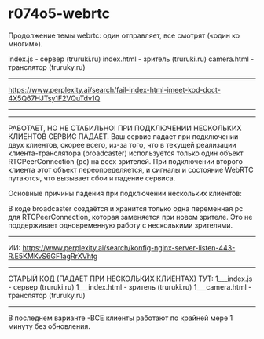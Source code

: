 # r074o5-webrtc

Продолжение темы webrtc: один отправляет, все смотрят («один ко многим»).

index.js - сервер (truruki.ru)
index.html - зритель (truruki.ru)
camera.html - транслятор (truruky.ru)

*******************************************

https://www.perplexity.ai/search/fail-index-html-imeet-kod-doct-4X5Q67HJTsy1F2VQuTdv1Q

*********************************************

***********************************************************

РАБОТАЕТ, НО НЕ СТАБИЛЬНО! 
ПРИ ПОДКЛЮЧЕНИИ НЕСКОЛЬКИХ КЛИЕНТОВ СЕРВИС ПАДАЕТ.
Ваш сервис падает при подключении двух клиентов, скорее всего, из-за того, что в текущей реализации клиента-транслятора (broadcaster) используется только один объект RTCPeerConnection (pc) на всех зрителей. При подключении второго клиента этот объект переопределяется, и сигналы и состояние WebRTC путаются, что вызывает сбои и падение сервиса.

Основные причины падения при подключении нескольких клиентов:

В коде broadcaster создаётся и хранится только одна переменная pc для RTCPeerConnection, которая заменяется при новом зрителе. Это не поддерживает одновременную работу с несколькими зрителями.

**********************************************************
ИИ:
https://www.perplexity.ai/search/konfig-nginx-server-listen-443-R.E5KMKvS6GF1agRrXVhtg

*******************************************************
СТАРЫЙ КОД (ПАДАЕТ ПРИ НЕСКОЛЬКИХ КЛИЕНТАХ) ТУТ:
1___index.js - сервер (truruki.ru)
1___index.html - зритель (truruki.ru)
1___camera.html - транслятор (truruky.ru)

********************************************************
В последнем варианте -ВСЕ клиенты работают по крайней мере 1 минуту без обновления.
